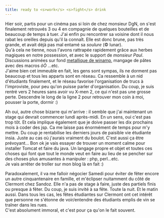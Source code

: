 ```yaml
---
title: ready to <s>work</s> <s>fight</s> drink
---
```


Hier soir, partis pour un cinéma pas si loin de chez monsieur DgN, on s'est
finalement retrouvés 3 ou 4 en compagnie de quelques bouteilles et de beaucoup
de temps à tuer. J'ai enfin pu rencontrer sa voisine dont il nous rabat les
oreilles depuis qu'il la connaît. Elle est donc brune, pas très grande, et
avait déjà pas mal entamé sa _soulure_ (© lunar).  
Qu'à cela ne tienne, nous l'avons rattrapée rapidement grâce aux herbes
magiques en notre possession, et avec le support de _monsieur Paul_.
Discussions animées sur fond [metallique de
winamp](http://www.chronixradio.com/), mangage de pâtes avec des macros _ôÒ_
...etc.  
J'aime bien cet immeuble en fait, les gens sont sympas, ils ne dorment pas
beaucoup et tous les apparts sont en réseau. Ca ressemble à un nid d'étudiants
finalement, et le réseau favorise l'organisation de trucs à l'improviste, pour
peu qu'on puisse parler d'organisation. Du coup, je suis rentré vers 2 heures
sans avoir vu X-men 2, ce qui n'est pas une grosse perte. Descendre le long de
la ligne 2 pour retrouver mon coin à moi, pousser la porte, dormir :)

Ah oui, autre chose bizarre qui m'arrive : il semble que j'ai maintenant un
stage qui devrait commencer lundi après-midi. En un sens, oui c'est pas trop
tôt. Et cela implique également que je doive passer les dix prochains mois à
coder des jsp. Ca me laisse pas énormément de temps pour m'y mettre. Du coup
je rentabilise les derniers jours de paisible vie étudiante insia. Juste au
cas où j'aurais vraiment du boulot. C'est aussi ça être prévoyant... Bon ok je
vais essayer de trouver un moment calme pour installer Tomcat et faire du
java. Un langage propre et objet et toutes ces choses qui font que tout le
monde veut en faire au lieu de se pencher sur des choses plus amusantes à
manipuler : php, perl...etc.  
Je vais arrêter de troller sur mon blog là en fait :)

Paradoxalement, il va me falloir négocier Samedi pour éviter de fêter encore
un autre cinquantenaire en famille, et m'éclipser nuitamment du côté de
Clermont chez Sandoz. Elle n'a pas de stage à faire, juste des partiels finis
ou presque à fêter. Du coup, je suis invité à sa fête. Toute la nuit. Et le
matin aussi. Dans tous les cas, les fêtes étudiantes sur Clermont ont cet
intérêt que personne ne s'étonne de voir/entendre des étudiants emplis de vin
se traîner dans les rues.  
C'est absolument immoral, et c'est pour ça qu'on le fait souvent.

